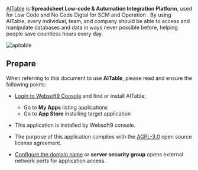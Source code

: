 [AITable](https://aitable.ai/) is **Spreadsheet Low-code  & Automation Integration Platform**, used for Low Code and No Code Digtal for SCM and Operation . By using AITable, every individual, team, and company should be able to access and manipulate databases and data in ways never possible before, helping people save countless hours every day.


![apitable](https://libs.websoft9.com/Websoft9/DocsPicture/en/aitable/aitable-websoft9.png)


## Prepare

When referring to this document to use **AITable**, please read and ensure the following points:

- [Login to Websoft9 Console](./login-console) and find or install AITable:
  - Go to **My Apps** listing applications 
  - Go to **App Store** installing target application

- This application is installed by Websoft9 console.


- The purpose of this application complies with the [AGPL-3.0](https://opensource.org/licenses/AGPL-3.0) open source license agreement.


- [Configure the domain name](./domain-set) or **server security group** opens external network ports for application access.